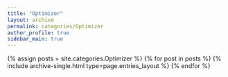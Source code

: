 ```yaml
---
title: "Optimizer"
layout: archive
permalink: categories/Optimizer
author_profile: true
sidebar_main: true
---
```


{% assign posts = site.categories.Optimizer %}  <!--Change category-->
{% for post in posts %} {% include archive-single.html type=page.entries_layout %} {% endfor %}

<!-- add to /_includes/nav_list_main -->

